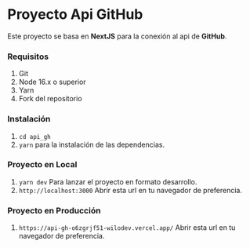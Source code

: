 # Proyecto Api GitHub

Este proyecto se basa en **NextJS** para la conexión al api de **GitHub**.

### Requisitos

1. Git
1. Node 16.x o superior
1. Yarn
1. Fork del repositorio

### Instalación

1. `cd api_gh`
1. `yarn` para la instalación de las dependencias.

### Proyecto en Local

1. `yarn dev` Para lanzar el proyecto en formato desarrollo.
1. `http://localhost:3000` Abrir esta url en tu navegador de preferencia.

### Proyecto en Producción

1. `https://api-gh-o6zgrjf51-wilodev.vercel.app/` Abrir esta url en tu navegador de preferencia.
